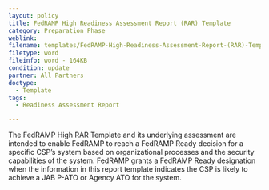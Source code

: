 ```yaml
---
layout: policy   
title: FedRAMP High Readiness Assessment Report (RAR) Template
category: Preparation Phase
weblink:
filename: templates/FedRAMP-High-Readiness-Assessment-Report-(RAR)-Template.docx
filetype: word
fileinfo: word - 164KB
condition: update
partner: All Partners
doctype:
  - Template
tags:
  - Readiness Assessment Report

---
```

The FedRAMP High RAR Template and its underlying assessment are intended to enable FedRAMP to reach a FedRAMP Ready decision for a specific CSP’s system based on organizational processes and the security capabilities of the system. FedRAMP grants a FedRAMP Ready designation when the information in this report template indicates the CSP is likely to achieve a JAB P-ATO or Agency ATO for the system.
